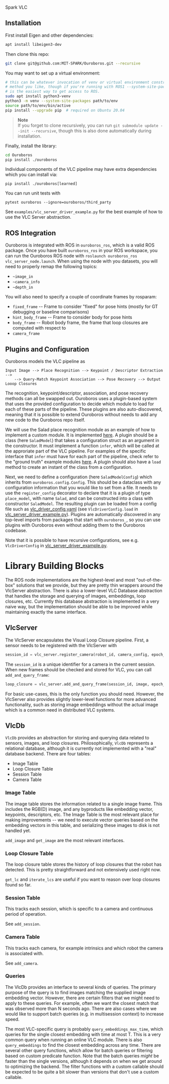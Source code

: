 Spark VLC

## Installation

First install Eigen and other dependencies:
```bash
apt install libeigen3-dev
```

Then clone this repo:
```bash
git clone git@github.com:MIT-SPARK/Ouroboros.git --recursive
```

You may want to set up a virtual environment:
```bash
# this can be whatever invocation of venv or virtual environment construction
# method you like, though if you're running with ROS1 --system-site-packages
# is the easiest way to get access to ROS.
sudo apt install python3-venv
python3 -m venv --system-site-packages path/to/env
source path/to/env/bin/active
pip install --upgrade pip  # required on Ubuntu 20.04
```

> **Note** </br>
> If you forget to clone recursively, you can run `git submodule update --init --recursive`, though this is also done automatically during installation.

Finally, install the library:
```bash
cd Ouroboros
pip install ./ouroboros
```

Individual components of the VLC pipeline may have extra dependencies which you can install via:
```
pip install ./ouroboros[learned]
```

You can run unit tests with
```
pytest ouroboros --ignore=ouroboros/third_party
```

See `examples/vlc_server_driver_example.py` for the best example of how to use
the VLC Server abstraction.

## ROS Integration

Ouroboros is integrated with ROS in `ouroboros_ros`, which is a valid
ROS package. Once you have built `ouroboros_ros` in your ROS workspace, you can
run the Ouroboros ROS node with `roslaunch ouroboros_ros
vlc_server_node.launch`. When using the node with you datasets, you will need
to properly remap the following topics:
* `~image_in`
* `~camera_info`
* `~depth_in`

You will also need to specify a couple of coordinate frames by rosparam:
* `fixed_frame` -- Frame to consider "fixed" for pose hints (mostly for GT debugging or baseline comparisons)
* `hint_body_frame` -- Frame to consider body for pose hints
* `body_frame` -- Robot body frame, the frame that loop closures are computed with respect to
* `camera_frame`

## Plugins and Configuration

Ouroboros models the VLC pipeline as
```
Input Image --> Place Recognition --> Keypoint / Descriptor Extraction -->
    --> Query-Match Keypoint Association --> Pose Recovery --> Output Looop Closures
```

The recognition, keypoint/descriptor, association, and pose recovery methods
can all be swapped out. Ouroboros uses a plugin-based system that uses the
provided configuration to decide which module to load for each of these parts
of the pipeline. These plugins are also auto-discovered, meaning that it is
possible to extend Ouroboros without needs to add any new code to the Ouroboros
repo itself.

We will use the Salad place recognition module as an example of how to
implement a custom module. It is implemented
[here](ouroboros/src/ouroboros_salad/salad_model.py). A plugin should be a class (here
`SaladModel`) that takes a configuration struct as an argument in the
constructor. It must implement a function `infer`, which will be called at the
approriate part of the VLC pipeline. For examples of the specific interface
that `infer` must have for each part of the pipeline, check refer to the
"ground truth" example modules [here](ouroboros/src/ouroboros_gt). A plugin should also
have a `load` method to create an instant of the class from a configuration.

Next, we need to define a configuration (here `SaladModelConfig`) which
inherits from `ouroboros.config.Config`. This should be a dataclass with any
configuration information that you would like to set from a file. It needs to
use the `register_config` decorator to declare that it is a plugin of type
`place_model`, with name `Salad`, and can be constructed into a class with
constructor `SaladModel`. The resulting plugin can be loaded from a config file
such as [vlc\_driver\_config.yaml](examples/config/vlc_driver_config.yaml) (see
`VlcDriverConfig.load` in
[vlc\_server\_driver\_example.py](examples/vlc_server_driver_example.py)).
Plugins are automatically discovered in any top-level imports from packages
that start with `ouroboros_`, so you can use plugins with Ouroboros even
without adding them to the Ouroboros codebase.

Note that it is possible to have recursive configurations, see e.g.
`VlcDriverConfig` in
[vlc\_server\_driver\_example.py](examples/vlc_server_driver_example.py).

# Library Building Blocks

The ROS node implementations are the highest-level and most "out-of-the-box"
solutions that we provide, but they are pretty thin wrappers around the
VlcServer abstraction. There is also a lower-level VLC Database abstraction
that handles the storage and querying of images, embeddings, loop closures,
etc. Currently this database abstraction is implemented in a very naive way,
but the implementation should be able to be improved while maintaining exactly
the same interface.


## VlcServer

The VlcServer encapsulates the Visual Loop Closure pipeline.  First, a sensor
needs to be registered with the VlcServer with

```python
session_id = vlc_server.register_camera(robot_id, camera_config, epoch_ns)
```

The `session_id` is a unique identifier for a camera in the current session.
When new frames should be checked and stored for VLC, you can call
`add_and_query_frame`:

```python
loop_closure = vlc_server.add_and_query_frame(session_id, image, epoch_ns)
```

For basic use-cases, this is the only function you should need. However, the
VlcServer also provides slightly lower-level functions for more advanced
functionality, such as storing image embeddings without the actual image which
is a common need in distributed VLC systems.


## VlcDb

`VlcDb` provides an abstraction for storing and querying data related to
sensors, images, and loop closures. Philosophically, `VlcDb` represents a
relational database, although it is currently not implemented with a "real"
database backend. There are four tables:
* Image Table
* Loop Closure Table
* Session Table
* Camera Table

### Image Table

The image table stores the information related to a single image frame. This
includes the RGB(D) image, and any byproducts like embedding vector, keypoints,
descriptors, etc. The Image Table is the most relevant place for making
improvements -- we need to execute vector queries based on the embedding
vectors in this table, and serializing these images to disk is not handled yet.

`add_image` and `get_image` are the most relevant interfaces.

### Loop Closure Table

The loop closure table stores the history of loop closures that the robot has
detected. This is pretty straightforward and not extensively used right now.

`get_lc` and `iterate_lcs` are useful if you want to reason over loop closures found so far.

### Session Table

This tracks each session, which is specific to a camera and continuous period of operation.

See `add_session`.

### Camera Table

This tracks each camera, for example intrinsics and which robot the camera is associated with.

See `add_camera`.

### Queries

The VlcDb provides an interface to several kinds of queries. The primary
purpose of the query is to find images matching the supplied image embedding
vector. However, there are certain filters that we might need to apply to these
queries. For example, often we want the closest match that was observed more
than N seconds ago. There are also cases where we would like to support batch
queries (e.g. in multisession context) to increase speed.

The most VLC-specific query is probably `query_embeddings_max_time`, which
queries for the single closest embedding with time at most T. This is a very
common query when running an online VLC module. There is also
`query_embeddings` to find the closest embedding across any time. There are
several other query functions, which allow for batch queries or filtering based
on custom predicate function. Note that the batch queries *might* be faster
than the single versions, although it depends on when we get around to
optimizing the backend. The filter functions with a custom callable should be
expected to be quite a bit slower than versions that don't use a custom
callable.
